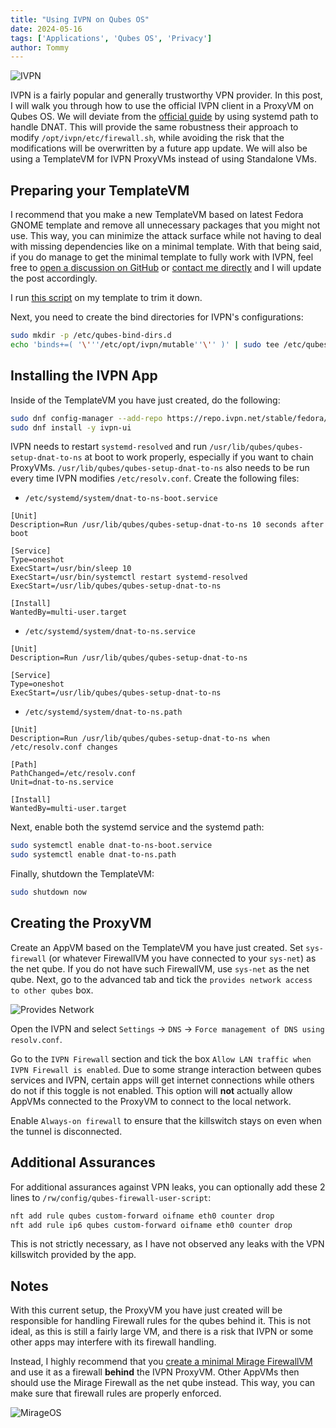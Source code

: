 ```yaml
---
title: "Using IVPN on Qubes OS"
date: 2024-05-16
tags: ['Applications', 'Qubes OS', 'Privacy']
author: Tommy
---
```


![IVPN](/images/ivpn.png)

IVPN is a fairly popular and generally trustworthy VPN provider. In this post, I will walk you through how to use the official IVPN client in a ProxyVM on Qubes OS. We will deviate from the [official guide](https://www.ivpn.net/knowledgebase/linux/ivpn-on-qubes-os/) by using systemd path to handle DNAT. This will provide the same robustness their approach to modify `/opt/ivpn/etc/firewall.sh`, while avoiding the risk that the modifications will be overwritten by a future app update. We will also be using a TemplateVM for IVPN ProxyVMs instead of using Standalone VMs.

## Preparing your TemplateVM

I recommend that you make a new TemplateVM based on latest Fedora GNOME template and remove all unnecessary packages that you might not use. This way, you can minimize the attack surface while not having to deal with missing dependencies like on a minimal template. With that being said, if you do manage to get the minimal template to fully work with IVPN, feel free to [open a discussion on GitHub](https://github.com/orgs/PrivSec-dev/discussions) or [contact me directly](https://tommytran.io/contact) and I will update the post accordingly.

I run [this script](https://github.com/TommyTran732/QubesOS-Scripts/blob/main/fedora-gnome/fedora-gnome.sh) on my template to trim it down.

Next, you need to create the bind directories for IVPN's configurations:

```bash
sudo mkdir -p /etc/qubes-bind-dirs.d
echo 'binds+=( '\'''/etc/opt/ivpn/mutable''\'' )' | sudo tee /etc/qubes-bind-dirs.d/50_user.conf 
```

## Installing the IVPN App

Inside of the TemplateVM you have just created, do the following:

```bash
sudo dnf config-manager --add-repo https://repo.ivpn.net/stable/fedora/generic/ivpn.repo
sudo dnf install -y ivpn-ui
```

IVPN needs to restart `systemd-resolved` and run `/usr/lib/qubes/qubes-setup-dnat-to-ns` at boot to work properly, especially if you want to chain ProxyVMs. `/usr/lib/qubes/qubes-setup-dnat-to-ns` also needs to be run every time IVPN modifies `/etc/resolv.conf`. Create the following files:

- `/etc/systemd/system/dnat-to-ns-boot.service`
```
[Unit]
Description=Run /usr/lib/qubes/qubes-setup-dnat-to-ns 10 seconds after boot

[Service]
Type=oneshot
ExecStart=/usr/bin/sleep 10
ExecStart=/usr/bin/systemctl restart systemd-resolved
ExecStart=/usr/lib/qubes/qubes-setup-dnat-to-ns

[Install]
WantedBy=multi-user.target
```

- `/etc/systemd/system/dnat-to-ns.service`
```
[Unit]
Description=Run /usr/lib/qubes/qubes-setup-dnat-to-ns

[Service]
Type=oneshot
ExecStart=/usr/lib/qubes/qubes-setup-dnat-to-ns
```

- `/etc/systemd/system/dnat-to-ns.path`

```
[Unit]
Description=Run /usr/lib/qubes/qubes-setup-dnat-to-ns when /etc/resolv.conf changes

[Path]
PathChanged=/etc/resolv.conf
Unit=dnat-to-ns.service

[Install]
WantedBy=multi-user.target
```

Next, enable both the systemd service and the systemd path:

```bash
sudo systemctl enable dnat-to-ns-boot.service
sudo systemctl enable dnat-to-ns.path
```

Finally, shutdown the TemplateVM:

```bash
sudo shutdown now
```

## Creating the ProxyVM

Create an AppVM based on the TemplateVM you have just created. Set `sys-firewall` (or whatever FirewallVM you have connected to your `sys-net`) as the net qube. If you do not have such FirewallVM, use `sys-net` as the net qube. Next, go to the advanced tab and tick the `provides network access to other qubes` box.

![Provides Network](/images/provides-network.png)

Open the IVPN and select `Settings` → `DNS` → `Force management of DNS using resolv.conf`.

Go to the `IVPN Firewall` section and tick the box `Allow LAN traffic when IVPN Firewall is enabled`. Due to some strange interaction between qubes services and IVPN, certain apps will get internet connections while others do not if this toggle is not enabled. This option will **not** actually allow AppVMs connected to the ProxyVM to connect to the local network.

Enable `Always-on firewall` to ensure that the killswitch stays on even when the tunnel is disconnected.

## Additional Assurances

For additional assurances against VPN leaks, you can optionally add these 2 lines to `/rw/config/qubes-firewall-user-script`:

```bash
nft add rule qubes custom-forward oifname eth0 counter drop
nft add rule ip6 qubes custom-forward oifname eth0 counter drop
```

This is not strictly necessary, as I have not observed any leaks with the VPN killswitch provided by the app.

## Notes

With this current setup, the ProxyVM you have just created will be responsible for handling Firewall rules for the qubes behind it. This is not ideal, as this is still a fairly large VM, and there is a risk that IVPN or some other apps may interfere with its firewall handling.

Instead, I highly recommend that you [create a minimal Mirage FirewallVM](/posts/qubes/firewalling-with-mirageos-on-qubes-os/) and use it as a firewall **behind** the IVPN ProxyVM. Other AppVMs then should use the Mirage Firewall as the net qube instead. This way, you can make sure that firewall rules are properly enforced.

![MirageOS](/images/mirageos.png)